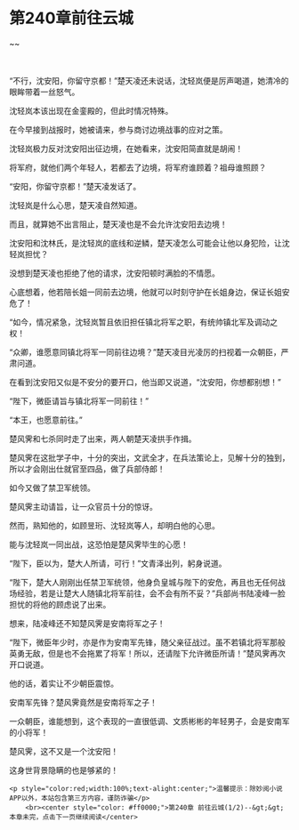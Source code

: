 # 第240章前往云城
~~
    	    <p name="pagetop" href="javascript:void(0);" onclick="return false" style="line-height: 35px;padding: 10px;color: #333;"> </p><p>“不行，沈安阳，你留守京都！”楚天凌还未说话，沈轻岚便是厉声喝道，她清冷的眼眸带着一丝怒气。</p><p>沈轻岚本该出现在金銮殿的，但此时情况特殊。</p><p>在今早接到战报时，她被请来，参与商讨边境战事的应对之策。</p><p>沈轻岚极力反对沈安阳出征边境，在她看来，沈安阳简直就是胡闹！</p><p>将军府，就他们两个年轻人，若都去了边境，将军府谁顾着？祖母谁照顾？</p><p>“安阳，你留守京都！”楚天凌发话了。</p><p>沈轻岚是什么心思，楚天凌自然知道。</p><p>而且，就算她不出言阻止，楚天凌也是不会允许沈安阳去边境！</p><p>沈安阳和沈林氏，是沈轻岚的底线和逆鳞，楚天凌怎么可能会让他以身犯险，让沈轻岚担忧？</p><p>没想到楚天凌也拒绝了他的请求，沈安阳顿时满脸的不情愿。</p><p>心底想着，他若陪长姐一同前去边境，他就可以时刻守护在长姐身边，保证长姐安危了！</p><p>“如今，情况紧急，沈轻岚暂且依旧担任镇北将军之职，有统帅镇北军及调动之权！</p><p>“众卿，谁愿意同镇北将军一同前往边境？”楚天凌目光凌厉的扫视着一众朝臣，严肃问道。</p><p>在看到沈安阳又似是不安分的要开口，他当即又说道，“沈安阳，你想都别想！”</p><p>“陛下，微臣请旨与镇北将军一同前往！”</p><p>“本王，也愿意前往。”</p><p>楚风霁和七杀同时走了出来，两人朝楚天凌拱手作揖。</p><p>楚风霁在这批学子中，十分的突出，文武全才，在兵法策论上，见解十分的独到，所以才会刚出仕就官至四品，做了兵部侍郎！</p><p>如今又做了禁卫军统领。</p><p>楚风霁主动请旨，让一众官员十分的惊讶。</p><p>然而，熟知他的，如顾昱珩、沈轻岚等人，却明白他的心思。</p><p>能与沈轻岚一同出战，这恐怕是楚风霁毕生的心愿！</p><p>“陛下，臣以为，楚大人所请，可行！”文青泽出列，躬身说道。</p><p>“陛下，楚大人刚刚出任禁卫军统领，他身负皇城与陛下的安危，再且也无任何战场经验，若是让楚大人随镇北将军前往，会不会有所不妥？”兵部尚书陆凌峰一脸担忧的将他的顾虑说了出来。</p><p>想来，陆凌峰还不知楚风霁是安南将军之子！</p><p>“陛下，微臣年少时，亦是作为安南军先锋，随父亲征战过。虽不若镇北将军那般英勇无敌，但是也不会拖累了将军！所以，还请陛下允许微臣所请！”楚风霁再次开口说道。</p><p>他的话，着实让不少朝臣震惊。</p><p>安南军先锋？楚风霁竟然是安南将军之子！</p><p>一众朝臣，谁能想到，这个表现的一直很低调、文质彬彬的年轻男子，会是安南军的小将军！</p><p>楚风霁，这不又是一个沈安阳！</p><p>这身世背景隐瞒的也是够紧的！</p>
    	
   	<p style="color:red;width:100%;text-alight:center;">温馨提示：除妙阅小说APP以外，本站包含第三方内容，谨防诈骗</p>
    	<br><center style="color: #ff0000;">第240章 前往云城(1/2)--&gt;&gt;本章未完，点击下一页继续阅读</center>
    	